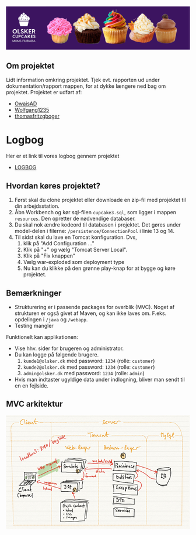 ![olskers_cupcake](https://raw.githubusercontent.com/OwaisAD/olskers_cupcake/main/src/main/webapp/images/headercupcakeimage.png)

## Om projektet
Lidt information omkring projektet.
Tjek evt. rapporten ud under dokumentation/rapport mappen, for at dykke længere ned bag om projektet.
Projektet er udført af:
- [OwaisAD](https://github.com/OwaisAD)
- [Wolfgang1235](https://github.com/Wolfgang1235)
- [thomasfritzgboger](https://github.com/thomasfritzboger)


# Logbog
Her er et link til vores logbog gennem projektet
- [LOGBOG](https://docs.google.com/document/d/1u9PVX1bcuwbz_frAPK2hl1X3iWgCtnZhplq3GeTw7UY/edit?usp=sharing)


## Hvordan køres projektet?
1. Først skal du clone projektet eller downloade en zip-fil med projektet til din arbejdsstation.
2. Åbn Workbench og kør sql-filen `cupcake3.sql`, som ligger i mappen `resources`. Den opretter de nødvendige databaser.
3. Du skal nok ændre kodeord til databasen i projektet. Det gøres under model-delen i filerne: `/persistence/ConnectionPool` i linie 13 og 14.
4. Til sidst skal du lave en Tomcat konfiguration. Dvs, 
   1. klik på "Add Configuration ..."
   2. Klik på "+" og vælg "Tomcat Server Local".
   3. Klik på "Fix knappen"
   4. Vælg war-exploded som deployment type
   5. Nu kan du klikke på den grønne play-knap for at bygge og køre projektet.

## Bemærkninger
- Strukturering er i passende packages for overblik (MVC). Noget af strukturen er også givet af Maven, og kan ikke laves om. F.eks. opdelingen i `/java` og `/webapp`.
- Testing mangler

Funktionelt kan applikationen:
- Vise hhv. sider for brugeren og administrator.
- Du kan logge på følgende brugere.
    1. `kunde1@olsker.dk` med password: `1234` (rolle: `customer`)
    2. `kunde2@olsker.dk` med password: `1234` (rolle: `customer`)
    3. `admin@olsker.dk` med password: `1234` (rolle: `admin`)
- Hvis man indtaster ugyldige data under indlogning, bliver man sendt til en en fejlside.

## MVC arkitektur
![](documentation/mvc.jpg)
